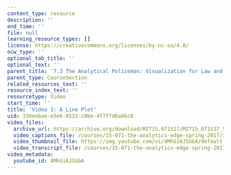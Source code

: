 ```yaml
---
content_type: resource
description: ''
end_time: ''
file: null
learning_resource_types: []
license: https://creativecommons.org/licenses/by-nc-sa/4.0/
ocw_type: ''
optional_tab_title: ''
optional_text: ''
parent_title: '7.3 The Analytical Policeman: Visualization for Law and Order'
parent_type: CourseSection
related_resources_text: ''
resource_index_text: ''
resourcetype: Video
start_time: ''
title: 'Video 3: A Line Plot'
uid: 336eebae-e5e6-8533-c8be-4f7ffd6a66c0
video_files:
  archive_url: https://archive.org/download/MIT15.071S17/MIT15_071S17_Session_7.3.05_300k.mp4
  video_captions_file: /courses/15-071-the-analytics-edge-spring-2017/3533202b3ca85303aa13f9c6f7c62a12_4MhGi6JSGbA.vtt
  video_thumbnail_file: https://img.youtube.com/vi/4MhGi6JSGbA/default.jpg
  video_transcript_file: /courses/15-071-the-analytics-edge-spring-2017/0489fb1c91ccfcb9c2c6cb6abf7abb97_4MhGi6JSGbA.pdf
video_metadata:
  youtube_id: 4MhGi6JSGbA
---
```

